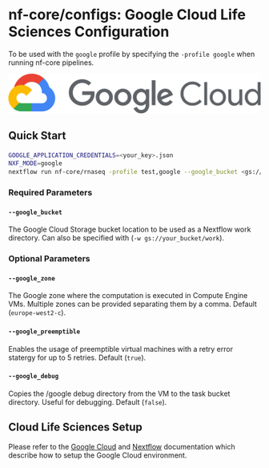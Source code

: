 # nf-core/configs: Google Cloud Life Sciences Configuration

To be used with the `google` profile by specifying the `-profile google` when running nf-core pipelines.

![Google Cloud](images/google-cloud-logo.svg "https://cloud.google.com/life-sciences/docs/tutorials/nextflow")

## Quick Start

```bash
GOOGLE_APPLICATION_CREDENTIALS=<your_key>.json
NXF_MODE=google
nextflow run nf-core/rnaseq -profile test,google --google_bucket <gs://your_bucket/work>
```

### Required Parameters

#### `--google_bucket`

The Google Cloud Storage bucket location to be used as a Nextflow work directory. Can also be specified with (`-w gs://your_bucket/work`).

### Optional Parameters

#### `--google_zone`

The Google zone where the computation is executed in Compute Engine VMs. Multiple zones can be provided separating them by a comma. Default (`europe-west2-c`).

#### `--google_preemptible`

Enables the usage of preemptible virtual machines with a retry error statergy for up to 5 retries. Default (`true`).

#### `--google_debug`

Copies the /google debug directory from the VM to the task bucket directory. Useful for debugging. Default (`false`).

## Cloud Life Sciences Setup

Please refer to the [Google Cloud](https://cloud.google.com/life-sciences/docs/tutorials/nextflow) and [Nextflow](https://www.nextflow.io/docs/latest/google.html#cloud-life-sciences) documentation which describe how to setup the Google Cloud environment.
